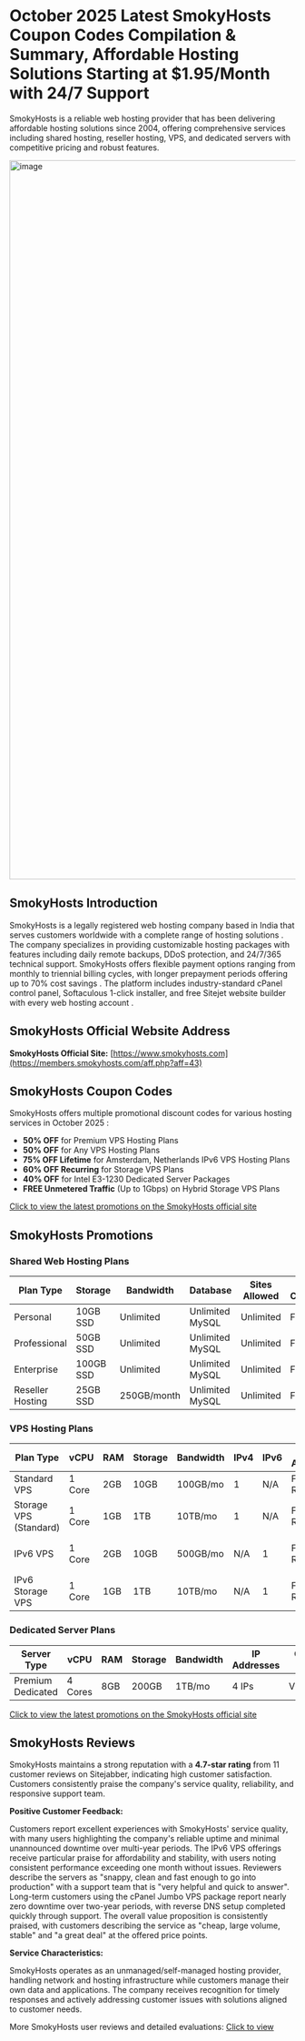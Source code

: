 # October 2025 Latest SmokyHosts Coupon Codes Compilation & Summary, Affordable Hosting Solutions Starting at $1.95/Month with 24/7 Support

SmokyHosts is a reliable web hosting provider that has been delivering affordable hosting solutions since 2004, offering comprehensive services including shared hosting, reseller hosting, VPS, and dedicated servers with competitive pricing and robust features.

<img width="3760" height="1264" alt="image" src="https://github.com/user-attachments/assets/31d652f4-8aef-4f45-9f45-64070621e129" />

## SmokyHosts Introduction

SmokyHosts is a legally registered web hosting company based in India that serves customers worldwide with a complete range of hosting solutions . The company specializes in providing customizable hosting packages with features including daily remote backups, DDoS protection, and 24/7/365 technical support. SmokyHosts offers flexible payment options ranging from monthly to triennial billing cycles, with longer prepayment periods offering up to 70% cost savings . The platform includes industry-standard cPanel control panel, Softaculous 1-click installer, and free Sitejet website builder with every web hosting account .

## SmokyHosts Official Website Address

**SmokyHosts Official Site:** [https://www.smokyhosts.com](https://members.smokyhosts.com/aff.php?aff=43)

## SmokyHosts Coupon Codes

SmokyHosts offers multiple promotional discount codes for various hosting services in October 2025 :

- **50% OFF** for Premium VPS Hosting Plans
- **50% OFF** for Any VPS Hosting Plans
- **75% OFF Lifetime** for Amsterdam, Netherlands IPv6 VPS Hosting Plans
- **60% OFF Recurring** for Storage VPS Plans
- **40% OFF** for Intel E3-1230 Dedicated Server Packages
- **FREE Unmetered Traffic** (Up to 1Gbps) on Hybrid Storage VPS Plans

[Click to view the latest promotions on the SmokyHosts official site](https://members.smokyhosts.com/aff.php?aff=43)

## SmokyHosts Promotions

### Shared Web Hosting Plans

| Plan Type | Storage | Bandwidth | Database | Sites Allowed | SSL Certificate | cPanel | Email Accounts | Website Builder | Starting Price |
|-----------|---------|-----------|----------|---------------|-----------------|--------|----------------|-----------------|----------------|
| Personal | 10GB SSD | Unlimited | Unlimited MySQL | Unlimited | Free SSL | Yes | Custom Email | Yes | $0.95/mo |
| Professional | 50GB SSD | Unlimited | Unlimited MySQL | Unlimited | Free SSL | Yes | Custom Email | Yes | $3.95/mo |
| Enterprise | 100GB SSD | Unlimited | Unlimited MySQL | Unlimited | Free SSL | Yes | Custom Email | Yes | $5.95/mo |
| Reseller Hosting | 25GB SSD | 250GB/month | Unlimited MySQL | Unlimited | Free SSL | Yes (cPanel/WHM) | Custom Email | Yes (Sitejet) | $1.95/mo |

### VPS Hosting Plans

| Plan Type | vCPU | RAM | Storage | Bandwidth | IPv4 | IPv6 | Root Access | Control Panel | Starting Price |
|-----------|------|-----|---------|-----------|------|------|-------------|---------------|----------------|
| Standard VPS | 1 Core | 2GB | 10GB | 100GB/mo | 1 | N/A | Full Root | Virtualizor | $3.95/mo |
| Storage VPS (Standard) | 1 Core | 1GB | 1TB | 10TB/mo | 1 | N/A | Full Root | Virtualizor | $9.95/mo |
| IPv6 VPS | 1 Core | 2GB | 10GB | 500GB/mo | N/A | 1 | Full Root | Virtualizor | Starting from $3.95/mo |
| IPv6 Storage VPS | 1 Core | 1GB | 1TB | 10TB/mo | N/A | 1 | Full Root | Virtualizor | Starting from $9.95/mo |

### Dedicated Server Plans

| Server Type | vCPU | RAM | Storage | Bandwidth | IP Addresses | Control Panel | Starting Price |
|-------------|------|-----|---------|-----------|--------------|---------------|----------------|
| Premium Dedicated | 4 Cores | 8GB | 200GB | 1TB/mo | 4 IPs | Virtualizor | $49.95/mo |

[Click to view the latest promotions on the SmokyHosts official site](https://members.smokyhosts.com/aff.php?aff=43)

## SmokyHosts Reviews

SmokyHosts maintains a strong reputation with a **4.7-star rating** from 11 customer reviews on Sitejabber, indicating high customer satisfaction. Customers consistently praise the company's service quality, reliability, and responsive support team.

**Positive Customer Feedback:**

Customers report excellent experiences with SmokyHosts' service quality, with many users highlighting the company's reliable uptime and minimal unannounced downtime over multi-year periods. The IPv6 VPS offerings receive particular praise for affordability and stability, with users noting consistent performance exceeding one month without issues. Reviewers describe the servers as "snappy, clean and fast enough to go into production" with a support team that is "very helpful and quick to answer". Long-term customers using the cPanel Jumbo VPS package report nearly zero downtime over two-year periods, with reverse DNS setup completed quickly through support. The overall value proposition is consistently praised, with customers describing the service as "cheap, large volume, stable" and "a great deal" at the offered price points.

**Service Characteristics:**

SmokyHosts operates as an unmanaged/self-managed hosting provider, handling network and hosting infrastructure while customers manage their own data and applications. The company receives recognition for timely responses and actively addressing customer issues with solutions aligned to customer needs.

More SmokyHosts user reviews and detailed evaluations: [Click to view](https://members.smokyhosts.com/aff.php?aff=43)


